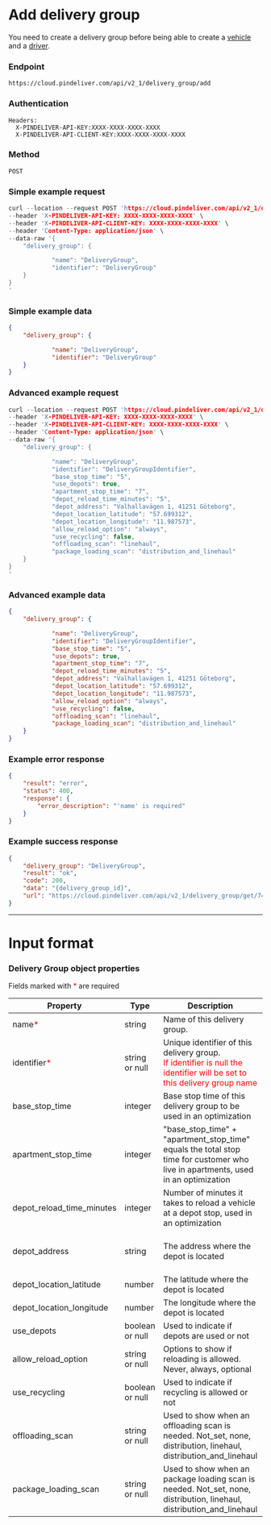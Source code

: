 # Add delivery group

You need to create a delivery group before being able to create a [vehicle](/articles/crud_vehicle/add_vehicle.html) and a [driver](/articles/crud_driver/add_driver.html).

### Endpoint
```
https://cloud.pindeliver.com/api/v2_1/delivery_group/add
```

### Authentication
```
Headers:
  X-PINDELIVER-API-KEY:XXXX-XXXX-XXXX-XXXX
  X-PINDELIVER-API-CLIENT-KEY:XXXX-XXXX-XXXX-XXXX
```

### Method
```
POST
```

### Simple example request
```C
curl --location --request POST 'https://cloud.pindeliver.com/api/v2_1/delivery_group/add' \
--header 'X-PINDELIVER-API-KEY: XXXX-XXXX-XXXX-XXXX' \
--header 'X-PINDELIVER-API-CLIENT-KEY: XXXX-XXXX-XXXX-XXXX' \
--header 'Content-Type: application/json' \
--data-raw '{
    "delivery_group": {

            "name": "DeliveryGroup",
            "identifier": "DeliveryGroup"
    }
}
'
```

### Simple example data
```JSON
{
    "delivery_group": {

            "name": "DeliveryGroup",
            "identifier": "DeliveryGroup"
    }
}
```

### Advanced example request
```C
curl --location --request POST 'https://cloud.pindeliver.com/api/v2_1/delivery_group/add' \
--header 'X-PINDELIVER-API-KEY: XXXX-XXXX-XXXX-XXXX' \
--header 'X-PINDELIVER-API-CLIENT-KEY: XXXX-XXXX-XXXX-XXXX' \
--header 'Content-Type: application/json' \
--data-raw '{
    "delivery_group": {

            "name": "DeliveryGroup",
            "identifier": "DeliveryGroupIdentifier",
            "base_stop_time": "5",
            "use_depots": true,
            "apartment_stop_time": "7",
            "depot_reload_time_minutes": "5",
            "depot_address": "Valhallavägen 1, 41251 Göteborg",
            "depot_location_latitude": "57.699312",
            "depot_location_longitude": "11.987573",
            "allow_reload_option": "always",
            "use_recycling": false,
            "offloading_scan": "linehaul",
            "package_loading_scan": "distribution_and_linehaul"
    }
}
'
```

### Advanced example data
```JSON
{
    "delivery_group": {

            "name": "DeliveryGroup",
            "identifier": "DeliveryGroupIdentifier",
            "base_stop_time": "5",
            "use_depots": true,
            "apartment_stop_time": "7",
            "depot_reload_time_minutes": "5",
            "depot_address": "Valhallavägen 1, 41251 Göteborg",
            "depot_location_latitude": "57.699312",
            "depot_location_longitude": "11.987573",
            "allow_reload_option": "always",
            "use_recycling": false,
            "offloading_scan": "linehaul",
            "package_loading_scan": "distribution_and_linehaul"
    }
}
```

### Example error response
```JSON
{
    "result": "error",
    "status": 400,
    "response": {
        "error_description": "'name' is required"
    }
}
```

### Example success response
```JSON
{
    "delivery_group": "DeliveryGroup",
    "result": "ok",
    "code": 200,
    "data": "{delivery_group_id}",
    "url": "https://cloud.pindeliver.com/api/v2_1/delivery_group/get/745"
}
```

---

# Input format

### Delivery Group object properties

Fields marked with <font color='red'>*</font> are required

|Property|Type|Description|Example|
|--------|----|-----------|-------|
|name<font color='red'>*</font>|string|Name of this delivery group.|Göteborg|
|identifier<font color='red'>*</font>|string or null|Unique identifier of this delivery group. <br><font color='red'>If identifier is null the identifier will be set to this delivery group name</font>|Göteborg|
|base_stop_time|integer|Base stop time of this delivery group to be used in an optimization|5|
|apartment_stop_time|integer|"base_stop_time" + "apartment_stop_time" equals the total stop time for customer who live in apartments, used in an optimization|2|
|depot_reload_time_minutes|integer|Number of minutes it takes to reload a vehicle at a depot stop, used in an optimization|65|
|depot_address|string|The address where the depot is located|Nils Ericsonsplatsen 3, 411 03 Göteborg|
|depot_location_latitude|number|The latitude where the depot is located|57.7091409|
|depot_location_longitude|number|The longitude where the depot is located|11.9712367|
|use_depots|boolean or null|Used to indicate if depots are used or not|true|
|allow_reload_option|string or null|Options to show if reloading is allowed. Never, always, optional|always|
|use_recycling|boolean or null|Used to indicate if recycling is allowed or not|false|
|offloading_scan|string or null|Used to show when an offloading scan is needed. Not_set, none, distribution, linehaul, distribution_and_linehaul|distribution|
|package_loading_scan|string or null|Used to show when an package loading scan is needed. Not_set, none, distribution, linehaul, distribution_and_linehaul|linehaul|
